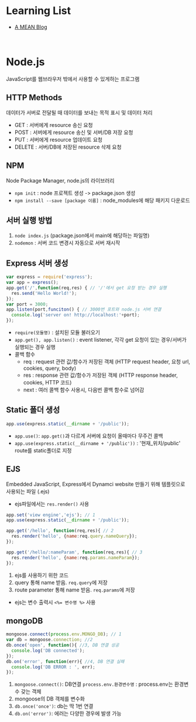 Learning List
=============
- [A MEAN Blog](https://www.a-mean-blog.com/ko/blog/MEAN-Stack)
<br>

Node.js
========
JavaScript를 웹브라우저 밖에서 사용할 수 있게하는 프로그램

HTTP Methods
-------------
데이터가 서버로 전달될 때 데이터를 보내는 목적 표시 및 데이터 처리
- GET : 서버에게 resource 송신 요청
- POST : 서버에게 resource 송신 및 서버/DB 저장 요청
- PUT : 서버에게 resource 업데이트 요청
- DELETE : 서버/DB에 저장된 resource 삭제 요청

NPM
---
Node Package Manager, node.js의 라이브러리
- `npm init` : node 프로젝트 생성 -> package.json 생성
- `npm install --save [package 이름]` : node_modules에 해당 패키지 다운로드

서버 실행 방법
------------
1. `node index.js` (package.json에서 main에 해당하는 파일명)
2. `nodemon` : 서버 코드 변경시 자동으로 서버 재시작
 
Express 서버 생성
---------------
```javascript
var express = require('express');
var app = express();
app.get('/',function(req,res) { // '/'에서 get 요청 받는 경우 실행
  res.send('Hello World!');
});
var port = 3000;
app.listen(port,funciton() { // 3000번 포트와 node.js 서버 연결
  console.log('server on! http://localhost:'+port);
});
```
- `require(모듈명)` : 설치된 모듈 불러오기
- `app.get(), app.listen()` : event listener, 각각 get 요청이 있는 경우/서버가 실행되는 경우 실행
- 콜백 함수
  - req : request 관련 값/함수가 저장된 객체 (HTTP request header, 요청 url, cookies, query, body)
  - res : response 관련 값/함수가 저장된 객체 (HTTP response header, cookies, HTTP 코드)
  - next : 여러 콜백 함수 사용시, 다음번 콜백 함수로 넘어감

Static 폴더 생성
--------------
```javascript
app.use(express.static(__dirname + '/public'));
```
- `app.use()`: `app.get()`과 다르게 서버에 요청이 올때마다 무주건 콜백
- `app.use(express.static(__dirname + '/public'))` : '현재_위치/public' route를 static폴더로 지정

EJS
---
Embedded JavaScript, Express에서 Dynamci website 만들기 위해 템플릿으로 사용되는 파일 (.ejs)
- ejs파일에서는 `res.render()` 사용
```javascript
app.set('view engine','ejs'); // 1
app.use(express.static(__dirname + '/public'));

app.get('/hello', function(req,res){ // 2
  res.render('hello', {name:req.query.nameQuery});
});

app.get('/hello/:nameParam', function(req,res){ // 3
  res.render('hello', {name:req.params.nameParam});
});
```
1. ejs를 사용하기 위한 코드
2. query 통해 name 받음. `req.query`에 저장
3. route parameter 통해 name 받음. `req.params`에 저장

- ejs는 변수 출력시 `<%= 변수명 %>` 사용

mongoDB
--------
```javascript
mongoose.connect(process.env.MONGO_DB); // 1
var db = mongoose.connection; //2
db.once('open', function(){ //3, DB 연결 성공
  console.log('DB connected');
});
db.on('error', function(err){ //4, DB 연결 실패
  console.log('DB ERROR : ', err);
});
```
1. `mongoose.connect()`: DB연결
   `process.env.환경변수명` : process.env는 환경변수 갖는 객체
2. mongoose의 DB 객체를 변수화
3. `db.once('once')`: db는 딱 1번 연결
4. `db.on('error')`: 에러는 다양한 경우에 발생 가능
